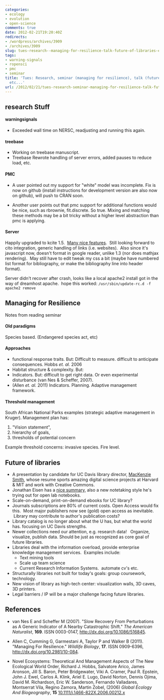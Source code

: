 ```yaml
---
categories:
- ecology
- evolution
- open-science
comments: true
date: 2012-02-21T19:20:40Z
redirects:
- /wordpress/archives/3909
- /archives/3909
slug: tues-research--managing-for-resilience-talk-future-of-libraries-etc
tags:
- warning-signals
- ropensci
- pmc
- seminar
title: 'Tues: Research, seminar (managing for resilience), talk (future of libraries),
  etc...'
url: /2012/02/21/tues-research-seminar-managing-for-resilience-talk-future-of-libraries-etc/
---
```


## research Stuff
#### warningsignals

	
* Exceeded wall time on NERSC, readjusting and running this again.


#### treebase
	
* Working on treebase manuscript.
* Treebase Rewrote handling of server errors, added pauses to reduce load, etc.

#### PMC

* A user pointed out my support for "white" model was incomplete. Fix is now on github (install instructions for development version are also now on github), will push to CRAN soon.

* Another user points out that pmc support for additional functions would be nice, such as rbrownie, fit.discrete. So true. Mixing and matching these methods may be a bit tricky without a higher level abstraction than pmc is applying.




#### Server


Happily upgraded to kcite 1.5.  [Many nice features](http://www.russet.org.uk/blog/2012/02/kcite-spreads-its-wings).  Still looking forward to cito integration, generic handling of links (i.e. websites).  Also since it's javascript now, doesn't format in google reader, unlike 1.3 (nor does mathjax rendering).  May still have to edit tweak my css a bit (maybe have numbered list format for bibliography, or make the bibliography line into header format).

Server didn't recover after crash, looks like a local apache2 install got in the way of dreamhost apache.  hope this worked: `/usr/sbin/update-rc.d -f apache2 remove`



## Managing for Resilience


Notes from reading seminar


#### Old paradigms


Species based. (Endangered species act, etc)


#### Approaches

  * functional response traits. But: Difficult to measure. difficult to anticipate consequences. Hobbs _et. al._ 2006
  * Habitat structure & complexity. But:
  * Indicators. But: difficult to get right data. Or even experimental disturbance (van Nes & Scheffer, 2007).
  * (Allen _et. al._ 2011) Indicators. Planning. Adaptive management framework.

#### Threshold management


South African National Parks examples (strategic adaptive management in Kruger). Management plan has:

  1. "Vision statement",
  2. hierarchy of goals,
  3. thresholds of potential concern


Example threshold concerns: invasive species. Fire level.


## Future of libraries

	
  * A presentation by candidate for UC Davis library director, [MacKenzie Smith](http://www.mit.edu/~kenzie/), whose resume sports amazing digital science projects at Harvard & MIT and work with Creative Commons.
  * Jonathan Eisen has a [nice summary](http://phylogenomics.blogspot.com/2012/02/notes-for-talk-by-mackenzie-smith.html), also a new notetaking style he's trying out for open lab notebooks.
  * Scale-on-demand, print-on-demand ebooks for UC library?
  * Journals subscriptions are 80% of current costs. Open Access would fix this.  Most major publishers now see (gold) open access as inevitable.  Library may contribute to author's publication costs?
  * Library catalog is no longer about what the U has, but what the world has. focusing on UC Davis strengths.
  * Newer collections need our attention, e.g. research data!   Organize, visualize, publish data. Should be just as recognized as core goal of future libraries.
  * Libraries deal with the information overload, provide enterprise knowledge management services.  Examples include:
    * Text mining tools
    * Scale up team science
    * Current Research Information Systems.  automate cv's etc.
  * Structurally libraries not built for today's goals: group coursework, technology.
  * New vision of library as high-tech center: visualization walls, 3D caves, 3D printers.
  * Legal barriers / IP will be a major challenge facing future libraries.


## References


- van Nes E and Scheffer M (2007).
"Slow Recovery From Perturbations as A Generic Indicator of A Nearby Catastrophic Shift."
*The American Naturalist*, **169**.
ISSN 0003-0147, <a href="http://dx.doi.org/10.1086/516845">http://dx.doi.org/10.1086/516845</a>.

- Allen C, Cumming G, Garmestani A, Taylor P and Walker B (2011).
"Managing For Resilience."
*Wildlife Biology*, **17**.
ISSN 0909-6396, <a href="http://dx.doi.org/10.2981/10-084">http://dx.doi.org/10.2981/10-084</a>.



-  Novel Ecosystems: Theoretical And Management Aspects of The New Ecological World Order, Richard J. Hobbs, Salvatore Arico, James Aronson, Jill S. Baron, Peter Bridgewater, Viki A. Cramer, Paul R. Epstein, John J. Ewel, Carlos A. Klink, Ariel E. Lugo, David Norton, Dennis Ojima, David M. Richardson, Eric W. Sanderson, Fernando Valladares, Montserrat Vila, Regino Zamora, Martin Zobel,  (2006) *Global Ecology And Biogeography*, **15**    [10.1111/j.1466-822X.2006.00212.x](http://dx.doi.org/10.1111/j.1466-822X.2006.00212.x)
